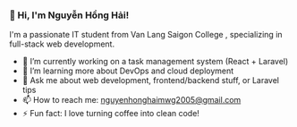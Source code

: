 ### 👋 Hi, I'm Nguyễn Hồng Hải!
I'm a passionate IT student from Van Lang Saigon College , specializing in full-stack web development.

- 🔭 I’m currently working on a task management system (React + Laravel)
- 🌱 I’m learning more about DevOps and cloud deployment
- 💬 Ask me about web development, frontend/backend stuff, or Laravel tips
- 📫 How to reach me: nguyenhonghaimwg2005@gmail.com
- ⚡ Fun fact: I love turning coffee into clean code!
